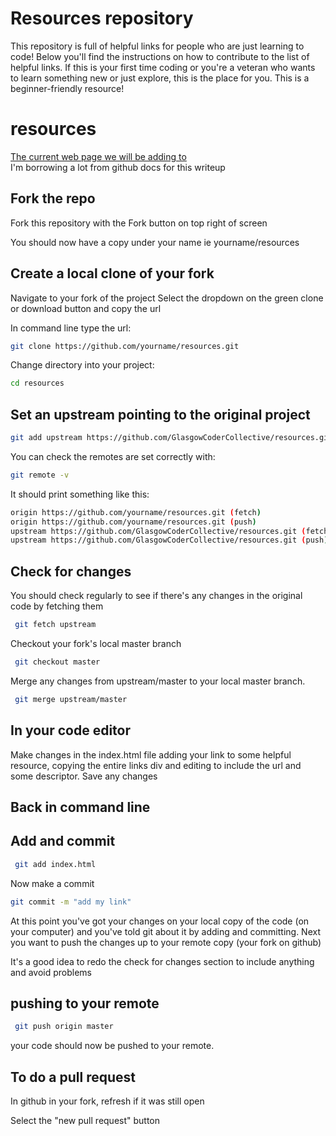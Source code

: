 # Resources repository
This repository is full of helpful links for people who are just learning to code! Below you'll find the instructions on how to contribute to the list of helpful links. If this is your first time coding or you're a veteran who wants to learn something new or just explore, this is the place for you. This is a beginner-friendly resource!

# resources

[The current web page we will be adding to](https://glasgowcodercollective.github.io/resources/)  
I'm borrowing a lot from github docs for this writeup

## Fork the repo

Fork this repository with the Fork button on top right of screen

You should now have a copy under your name ie yourname/resources

## Create a local clone of your fork

Navigate to your fork of the project
Select the dropdown on the green clone or download button and copy the url

In command line type the url:
```bash
git clone https://github.com/yourname/resources.git
```   

Change directory into your project:
```bash
cd resources
```

## Set an upstream pointing to the original project
```bash
git add upstream https://github.com/GlasgowCoderCollective/resources.git
```

You can check the remotes are set correctly with:
```bash
git remote -v
```
It should print something like this:

```bash
origin https://github.com/yourname/resources.git (fetch)
origin https://github.com/yourname/resources.git (push)
upstream https://github.com/GlasgowCoderCollective/resources.git (fetch)
upstream https://github.com/GlasgowCoderCollective/resources.git (push)
```   

## Check for changes

You should check regularly to see if there's any changes in the original code by fetching them
```bash
 git fetch upstream
```

Checkout your fork's local master branch
```bash
 git checkout master
```

Merge any changes from upstream/master to your local master branch.
```bash
 git merge upstream/master
```

## In your code editor

Make changes in the index.html file adding your link to some helpful resource, copying the entire links div and editing to include the url and some descriptor.
Save any changes

## Back in command line

## Add and commit
```bash
 git add index.html
```

Now make a commit
```bash
git commit -m "add my link"
```

At this point you've got your changes on your local copy of the code (on your computer) and you've told git about it by adding and committing.
Next you want to push the changes up to your remote copy (your fork on github)

It's a good idea to redo the check for changes section to include anything and avoid problems

## pushing to your remote

```bash
 git push origin master
```
your code should now be pushed to your remote.

## To do a pull request

In github in your fork, refresh if it was still open

Select the "new pull request" button
